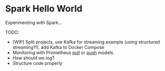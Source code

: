# Spark Hello World

Experimenting with Spark...

TODO:
 - [WIP] Split projects, use Kafka for streaming example (using structured streaming?!), add Kafka to Docker Compose
 - Monitoring with Prometheus [pull](https://github.com/andrusha/dropwizard-prometheus) or [push](https://github.com/banzaicloud/spark-metrics) models.
 - How should we log?
 - Structure code properly
